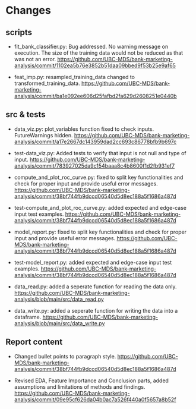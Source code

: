 # Changes

## scripts
- fit_bank_classifier.py: Bug addressed. No warning message on execution.
    The size of the training data would not be reduced as that was not an error.
    https://github.com/UBC-MDS/bank-marketing-analysis/commit/1102ea5b76e3852b51daa09bbed9f53b25e9af65

- feat_imp.py: resampled_training_data changed to transformed_training_data.
    https://github.com/UBC-MDS/bank-marketing-analysis/commit/ba1e092ee606d25fafbd2fa629d2608251e0440b


## src & tests
- data_viz.py: plot_variables function fixed to check inputs. FutureWarnings hidden.
    https://github.com/UBC-MDS/bank-marketing-analysis/commit/a17e2667dc143959dad2cc693c86778bfb9b697c

- test-data_viz.py: Added tests to verify that input is not null and type of input.
    https://github.com/UBC-MDS/bank-marketing-analysis/commit/783927025da9c154baaa8c4b8600f1d2fb931ef7

- compute_and_plot_roc_curve.py: fixed to split key functionalities and check for proper input and provide useful error messages.
    https://github.com/UBC-MDS/bank-marketing-analysis/commit/38bf744fb9dccd06540d5d8ec188a5f1686a487d

- test-compute_and_plot_roc_curve.py: added expected and edge-case input test examples.
    https://github.com/UBC-MDS/bank-marketing-analysis/commit/38bf744fb9dccd06540d5d8ec188a5f1686a487d

- model_report.py: fixed to split key functionalities and check for proper input and provide useful error messages.
    https://github.com/UBC-MDS/bank-marketing-analysis/commit/38bf744fb9dccd06540d5d8ec188a5f1686a487d

- test-model_report.py: added expected and edge-case input test examples.
    https://github.com/UBC-MDS/bank-marketing-analysis/commit/38bf744fb9dccd06540d5d8ec188a5f1686a487d
    
- data_read.py: added a seperate function for reading the data only.
https://github.com/UBC-MDS/bank-marketing-analysis/blob/main/src/data_read.py

- data_write.py: added a seperate function for writing the data into a dataframe.
https://github.com/UBC-MDS/bank-marketing-analysis/blob/main/src/data_write.py



## Report content
- Changed bullet points to paragraph style.
    https://github.com/UBC-MDS/bank-marketing-analysis/commit/38bf744fb9dccd06540d5d8ec188a5f1686a487d

- Revised EDA, Feature Importance and Conclusion parts, added assumptions and limitations of methods and findings.
    https://github.com/UBC-MDS/bank-marketing-analysis/commit/09e95cf626da04b0ac7a526f440a0f5657a8b52f